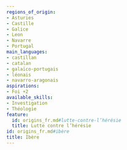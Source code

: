 ```yaml
---
regions_of_origin:
- Asturies
- Castille
- Galice
- Leon
- Navarre
- Portugal
main_languages:
- castillan
- catalan
- galaïco-portugais
- léonais
- navarro-aragonais
aspirations:
- Foi +2
available_skills:
- Investigation
- Théologie
feature:
  id: origins_fr.md#lutte-contre-l’hérésie
  title: Lutte contre l’hérésie
id: origins_fr.md#ibère
title: Ibère
---
```


